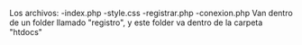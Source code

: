 Los archivos:
-index.php
-style.css
-registrar.php
-conexion.php
Van dentro de un folder llamado "registro", y este folder va dentro de la carpeta "htdocs"
